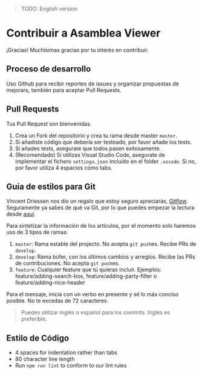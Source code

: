 > TODO: English version

# Contribuir a Asamblea Viewer

¡Gracias! Muchísimas gracias por tu interés en contribuir.

## Proceso de desarrollo

Uso Github para recibir reportes de issues y organizar propuestas de mejorars, también para aceptar Pull Requests.

## Pull Requests

Tus Pull Request son bienvenidas.

1. Crea un Fork del repositorio y crea tu rama desde master `master`.
2. Si añadiste código que debería ser testeado, por favor añade los tests.
3. Si añades tests, asegurate que todos pasen exitosamente.
4. (Recomendado) Si utilizas Visual Studio Code, asegurate de implementar el fichero `settings.json` incluído en el folder `.vscode`. Si no, por favor utiliza 4 espacios cómo tabs.

## Guía de estilos para Git

Vincent Driessen nos dio un regalo que estoy seguro apreciarás, [Gitflow](https://nvie.com/posts/a-successful-git-branching-model/). Seguramente ya sabes de qué va Git, por lo que puedes empezar la lectura desde [aquí](https://nvie.com/posts/a-successful-git-branching-model/#the-main-branches).

Para sintetizar la información de los artículos, por el momento solo haremos uso de 3 tipos de ramas:

1. `master`: Rama estable del projecto. No acepta `git push`es. Recibe PRs de `develop`.
2. `develop`: Rama búfer, con los últimos cambios y arreglos. Recibe las PRs de contribuciones. No acepta `git push`es.
3. `feature`: Cualquier feature que tú quieras incluir. Ejemplos: feature/adding-search-box, feature/adding-party-filter o feature/adding-nice-header

Para el mensaje, inicia con un verbo en presente y sé lo más conciso posible. No te excedas de 72 caracteres.

> Puedes utilizar inglés o español para los commits. Inglés es preferible.

## Estilo de Código

-   4 spaces for indentation rather than tabs
-   80 character line length
-   Run `npm run lint` to conform to our lint rules
